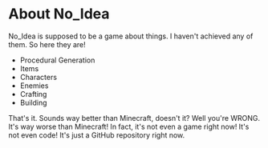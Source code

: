 # About No_Idea
No_Idea is supposed to be a game about things.
I haven't achieved any of them.
So here they are!

- Procedural Generation
- Items
- Characters
- Enemies
- Crafting
- Building

That's it.
Sounds way better than Minecraft, doesn't it?
Well you're WRONG.
It's way worse than Minecraft!
In fact, it's not even a game right now!
It's not even code!
It's just a GitHub repository right now.

